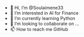 - 👋 Hi, I’m @Soulaimene33
- 👀 I’m interested in AI for Finance
- 🌱 I’m currently learning Python
- 💞️ I’m looking to collaborate on ...
- 📫 How to reach me GitHub

<!---
Soulaimene33/Soulaimene33 is a ✨ special ✨ repository because its `README.md` (this file) appears on your GitHub profile.
You can click the Preview link to take a look at your changes.
--->
